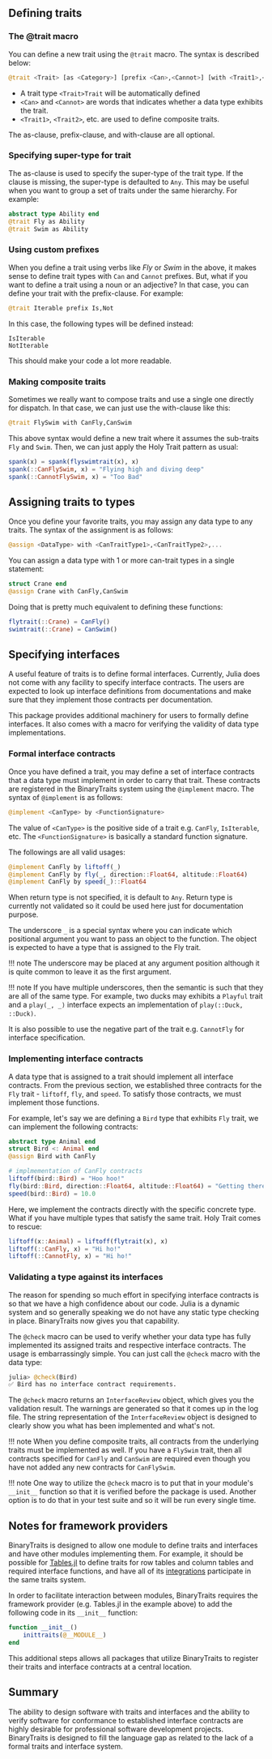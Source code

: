 ## Defining traits

### The @trait macro

You can define a new trait using the `@trait` macro.
The syntax is described below:

```julia
@trait <Trait> [as <Category>] [prefix <Can>,<Cannot>] [with <Trait1>,<Trait2>,...]
```

* A trait type `<Trait>Trait` will be automatically defined
* `<Can>` and `<Cannot>` are words that indicates whether a data type exhibits the trait.
* `<Trait1>`, `<Trait2>`, etc. are used to define composite traits.

The as-clause, prefix-clause, and with-clause are all optional.

### Specifying super-type for trait

The as-clause is used to specify the super-type of the trait type.
If the clause is missing, the super-type is defaulted to `Any`.
This may be useful when you want to group a set of traits under the
same hierarchy.  For example:

```julia
abstract type Ability end
@trait Fly as Ability
@trait Swim as Ability
```

### Using custom prefixes

When you define a trait using verbs like *Fly* or *Swim* in the above, it makes sense to define
trait types with `Can` and `Cannot` prefixes.  But, what if you want to define a trait using a
noun or an adjective? In that case, you can define your trait with the prefix-clause.
For example:

```julia
@trait Iterable prefix Is,Not
```

In this case, the following types will be defined instead:
```
IsIterable
NotIterable
```

This should make your code a lot more readable.

### Making composite traits

Sometimes we really want to compose traits and use a single one directly
for dispatch.  In that case, we can just use the with-clause like this:

```julia
@trait FlySwim with CanFly,CanSwim
```

This above syntax would define a new trait where it assumes the
sub-traits `Fly` and `Swim`.  Then, we can just apply the Holy Trait
pattern as usual:

```julia
spank(x) = spank(flyswimtrait(x), x)
spank(::CanFlySwim, x) = "Flying high and diving deep"
spank(::CannotFlySwim, x) = "Too Bad"
```

## Assigning traits to types

Once you define your favorite traits, you may assign any data type to any traits.
The syntax of the assignment is as follows:

```julia
@assign <DataType> with <CanTraitType1>,<CanTraitType2>,...
```

You can assign a data type with 1 or more can-trait types in a single statement:

```julia
struct Crane end
@assign Crane with CanFly,CanSwim
```

Doing that is pretty much equivalent to defining these functions:

```julia
flytrait(::Crane) = CanFly()
swimtrait(::Crane) = CanSwim()
```

## Specifying interfaces

A useful feature of traits is to define formal interfaces.  Currently, Julia does not
come with any facility to specify interface contracts.  The users are expected to
look up interface definitions from documentations and make sure that they implement
those contracts per documentation.

This package provides additional machinery for users to formally define interfaces.
It also comes with a macro for verifying the validity of data
type implementations.

### Formal interface contracts

Once you have defined a trait, you may define a set of interface contracts that a
data type must implement in order to carry that trait.  These contracts are registered
in the BinaryTraits system using the `@implement` macro.
The syntax of `@implement` is as follows:

```julia
@implement <CanType> by <FunctionSignature>
```

The value of `<CanType>` is the positive side of a trait e.g. `CanFly`, `IsIterable`,
etc.  The `<FunctionSignature>` is basically a standard function signature.

The followings are all valid usages:

```julia
@implement CanFly by liftoff(_)
@implement CanFly by fly(_, direction::Float64, altitude::Float64)
@implement CanFly by speed(_)::Float64
```

When return type is not specified, it is default to `Any`.
Return type is currently not validated so it could be used here
just for documentation purpose.

The underscore `_` is a special syntax where you can indicate which positional
argument you want to pass an object to the function.  The object is expected
to have a type that is assigned to the Fly trait.

!!! note
    The underscore may be placed at any argument position although it is
    quite common to leave it as the first argument.

!!! note
    If you have multiple underscores, then the semantic is such that they
    are all of the same type.  For example, two ducks may exhibits a
    `Playful` trait and a `play(_, _)` interface expects an implementation
    of `play(::Duck, ::Duck)`.

It is also possible to use the negative part of the trait e.g. `CannotFly`
for interface specification.

### Implementing interface contracts

A data type that is assigned to a trait should implement all interface contracts.
From the previous section, we established three contracts for the `Fly` trait -
`liftoff`, `fly`, and `speed`. To satisfy those contracts, we must implement those functions.

For example, let's say we are defining a `Bird` type that exhibits `Fly` trait,
we can implement the following contracts:

```julia
abstract type Animal end
struct Bird <: Animal end
@assign Bird with CanFly

# implmementation of CanFly contracts
liftoff(bird::Bird) = "Hoo hoo!"
fly(bird::Bird, direction::Float64, altitude::Float64) = "Getting there!"
speed(bird::Bird) = 10.0
```

Here, we implement the contracts directly with the specific concrete type.
What if you have multiple types that satisfy the same trait.
Holy Trait comes to rescue:

```julia
liftoff(x::Animal) = liftoff(flytrait(x), x)
liftoff(::CanFly, x) = "Hi ho!"
liftoff(::CannotFly, x) = "Hi ho!"
```

### Validating a type against its interfaces

The reason for spending so much effort in specifying interface contracts is
so that we have a high confidence about our code.  Julia is a dynamic system
and so generally speaking we do not have any static type checking in place.
BinaryTraits now gives you that capability.

The `@check` macro can be used to verify whether your data type has fully
implemented its assigned traits and respective interface contracts.  The usage
is embarrassingly simple.  You can just call the `@check` macro with the
data type:

```julia
julia> @check(Bird)
✅ Bird has no interface contract requirements.
```

The `@check` macro returns an `InterfaceReview` object, which gives you the
validation result.  The warnings are generated so that it comes up in the log file.
The string representation of the `InterfaceReview` object is designed
to clearly show you what has been implemented and what's not.

!!! note
    When you define composite traits, all contracts from the underlying traits must be
    implemented as well.  If you have a `FlySwim` trait, then all contracts specified
    for `CanFly` and `CanSwim` are required even though you have not added any new
    contracts for `CanFlySwim`.

!!! note
    One way to utilize the `@check` macro is to put that in your module's `__init__` function
    so that it is verified before the package is used.  Another option is to do that in your
    test suite and so it will be run every single time.

## Notes for framework providers

BinaryTraits is designed to allow one module to define traits and interfaces and
have other modules implementing them.  For example, it should be possible for
[Tables.jl](https://github.com/JuliaData/Tables.jl) to define traits for
row tables and column tables and required interface functions, and have
all of its [integrations](https://github.com/JuliaData/Tables.jl/blob/master/INTEGRATIONS.md)
participate in the same traits system.

In order to facilitate interaction between modules, BinaryTraits requires the
framework provider (e.g. Tables.jl in the example above) to add the following
code in its `__init__` function:

```julia
function __init__()
    inittraits(@__MODULE__)
end
```

This additional steps allows all packages that utilize BinaryTraits to register
their traits and interface contracts at a central location.

## Summary

The ability to design software with traits and interfaces and the ability to verify
software for conformance to established interface contracts are highly desirable for
professional software development projects. BinaryTraits is designed to fill the
language gap as related to the lack of a formal traits and interface system.
